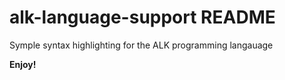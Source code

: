 # alk-language-support README

Symple syntax highlighting for the ALK programming langauage

**Enjoy!**
